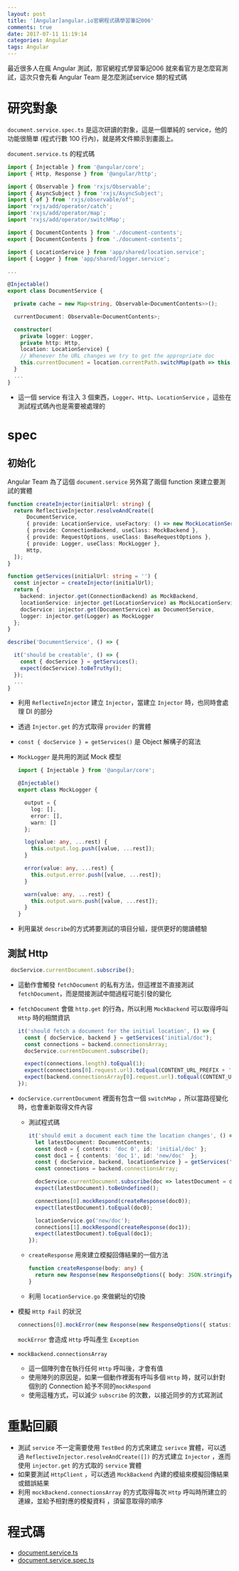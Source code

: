 ```yaml
---
layout: post
title: '[Angular]angular.io官網程式碼學習筆記006'
comments: true
date: 2017-07-11 11:19:14
categories: Angular
tags: Angular
---
```


最近很多人在瘋 Angular 測試，那官網程式學習筆記006 就來看官方是怎麼寫測試，這次只會先看 Angular Team 是怎麼測試service 類的程式碼

<!-- more -->

# 研究對象

`document.service.spec.ts` 是這次研讀的對象，這是一個單純的 service，他的功能很簡單 (程式行數 100 行內)，就是將文件顯示到畫面上。

`document.service.ts` 的程式碼

```typescript
import { Injectable } from '@angular/core';
import { Http, Response } from '@angular/http';

import { Observable } from 'rxjs/Observable';
import { AsyncSubject } from 'rxjs/AsyncSubject';
import { of } from 'rxjs/observable/of';
import 'rxjs/add/operator/catch';
import 'rxjs/add/operator/map';
import 'rxjs/add/operator/switchMap';

import { DocumentContents } from './document-contents';
export { DocumentContents } from './document-contents';

import { LocationService } from 'app/shared/location.service';
import { Logger } from 'app/shared/logger.service';

...

@Injectable()
export class DocumentService {

  private cache = new Map<string, Observable<DocumentContents>>();

  currentDocument: Observable<DocumentContents>;

  constructor(
    private logger: Logger,
    private http: Http,
    location: LocationService) {
    // Whenever the URL changes we try to get the appropriate doc
    this.currentDocument = location.currentPath.switchMap(path => this.getDocument(path));
  }
  ...
}

```

* 這一個 service 有注入 3 個東西，`Logger`、`Http`、`LocationService` ，這些在測試程式碼內也是需要被處理的

#  spec

## 初始化

Angular Team 為了這個 `document.service`  另外寫了兩個 function 來建立要測試的實體

```typescript
function createInjector(initialUrl: string) {
  return ReflectiveInjector.resolveAndCreate([
      DocumentService,
      { provide: LocationService, useFactory: () => new MockLocationService(initialUrl) },
      { provide: ConnectionBackend, useClass: MockBackend },
      { provide: RequestOptions, useClass: BaseRequestOptions },
      { provide: Logger, useClass: MockLogger },
      Http,
  ]);
}

function getServices(initialUrl: string = '') {
  const injector = createInjector(initialUrl);
  return {
    backend: injector.get(ConnectionBackend) as MockBackend,
    locationService: injector.get(LocationService) as MockLocationService,
    docService: injector.get(DocumentService) as DocumentService,
    logger: injector.get(Logger) as MockLogger
  };
}

describe('DocumentService', () => {

  it('should be creatable', () => {
    const { docService } = getServices();
    expect(docService).toBeTruthy();
  });
  ...
}
```

* 利用 `ReflectiveInjector` 建立 `Injector`，當建立 `Injector` 時，也同時會處理 DI 的部分

* 透過 `Injector.get` 的方式取得 `provider` 的實體 

* `const { docService } = getServices()` 是 Object 解構子的寫法

* `MockLogger` 是共用的測試 Mock 模型

  ```typescript
  import { Injectable } from '@angular/core';

  @Injectable()
  export class MockLogger {

    output = {
      log: [],
      error: [],
      warn: []
    };

    log(value: any, ...rest) {
      this.output.log.push([value, ...rest]);
    }

    error(value: any, ...rest) {
      this.output.error.push([value, ...rest]);
    }

    warn(value: any, ...rest) {
      this.output.warn.push([value, ...rest]);
    }
  }
  ```

* 利用巢狀 `describe`的方式將要測試的項目分組，提供更好的閱讀體驗

## 測試 Http

```typescript
 docService.currentDocument.subscribe();
```

* 這動作會觸發 `fetchDocument` 的私有方法，但這裡並不直接測試 `fetchDocument`，而是間接測試中間過程可能引發的變化

* `fetchDocument` 會做 `http.get` 的行為，所以利用 `MockBackend` 可以取得呼叫 `Http` 時的相關資訊

  ```typescript
  it('should fetch a document for the initial location', () => {
    const { docService, backend } = getServices('initial/doc');
    const connections = backend.connectionsArray;
    docService.currentDocument.subscribe();

    expect(connections.length).toEqual(1);
    expect(connections[0].request.url).toEqual(CONTENT_URL_PREFIX + 'initial/doc.json');
    expect(backend.connectionsArray[0].request.url).toEqual(CONTENT_URL_PREFIX + 'initial/doc.json');
  });
  ```

* `docService.currentDocument` 裡面有包含一個 `switchMap` ，所以當路徑變化時，也會重新取得文件內容

  * 測試程式碼

    ```typescript
    it('should emit a document each time the location changes', () => {
      let latestDocument: DocumentContents;
      const doc0 = { contents: 'doc 0', id: 'initial/doc' };
      const doc1 = { contents: 'doc 1', id: 'new/doc'  };
      const { docService, backend, locationService } = getServices('initial/doc');
      const connections = backend.connectionsArray;

      docService.currentDocument.subscribe(doc => latestDocument = doc);
      expect(latestDocument).toBeUndefined();

      connections[0].mockRespond(createResponse(doc0));
      expect(latestDocument).toEqual(doc0);

      locationService.go('new/doc');
      connections[1].mockRespond(createResponse(doc1));
      expect(latestDocument).toEqual(doc1);
    });
    ```

  * `createResponse` 用來建立模擬回傳結果的一個方法

    ```typescript
    function createResponse(body: any) {
      return new Response(new ResponseOptions({ body: JSON.stringify(body) }));
    }
    ```

  * 利用 `locationService.go` 來做網址的切換

* 模擬 `Http Fail` 的狀況

  ```typescript
  connections[0].mockError(new Response(new ResponseOptions({ status: 404, statusText: 'NOT FOUND'})) as any);
  ```

  `mockError` 會造成 `Http` 呼叫產生 `Exception`

* `mockBackend.connectionsArray` 

  * 這一個陣列會在執行任何 `Http` 呼叫後，才會有值
  * 使用陣列的原因是，如果一個動作裡面有呼叫多個 `Http` 時，就可以針對個別的 Connection 給予不同的`mockRespond`
  * 使用這種方式，可以減少 `subscribe` 的次數，以接近同步的方式寫測試



# 重點回顧

* 測試 `service` 不一定需要使用 `TestBed` 的方式來建立 `serivce` 實體，可以透過 `ReflectiveInjector.resolveAndCreate([])` 的方式建立 `Injector` ，進而使用 `injector.get`  的方式取的 `service` 實體
* 如果要測試 `HttpClient` ，可以透過 `MockBackend` 內建的模組來模擬回傳結果或錯誤結果
* 利用 `mockBackend.connectionsArray` 的方式取得每次 `Http` 呼叫時所建立的連線，並給予相對應的模擬資料 ，須留意取得的順序



# 程式碼

* [document.service.ts](https://github.com/angular/angular/blob/master/aio/src/app/documents/document.service.ts)
* [document.service.spec.ts](https://github.com/angular/angular/blob/master/aio/src/app/documents/document.service.spec.ts)